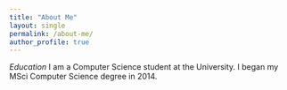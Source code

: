 ```yaml
---
title: "About Me"
layout: single
permalink: /about-me/
author_profile: true
---
```

_*Education*_
I am a Computer Science student at the University. I began my MSci Computer Science degree in 2014.
